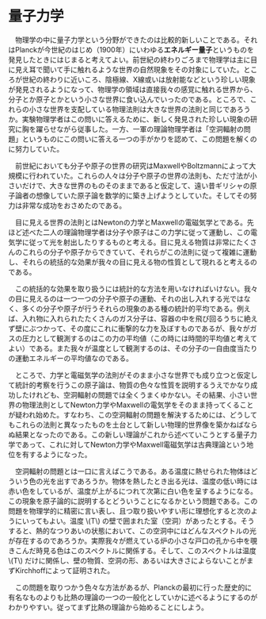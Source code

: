 
# 量子力学

　物理学の中に量子力学という分野ができたのは比較的新しいことである。それはPlanckが今世紀のはじめ（1900年）にいわゆる**エネルギー量子**というものを発見したときにはじまると考えてよい。前世紀の終わりごろまで物理学は主に目に見え耳で聞いて手に触れるような世界の自然現象をその対象にしていた。ところが世紀の終わりに近いころ、陰極線、X線或いは放射能などという珍しい現象が発見されるようになって、物理学の領域は直接我々の感覚に触れる世界から、分子とか原子とかという小さな世界に食い込んでいったのである。ところで、これらの小さな世界を支配している物理法則は大きな世界の法則と同じであろうか。実験物理学者はこの問いに答えるために、新しく発見された珍しい現象の研究に胸を躍らせながら従事した。一方、一軍の理論物理学者は「空洞輻射の問題」というものにこの問いに答える一つの手がかりを認めて、この問題を解くのに努力していた。

　前世紀においても分子や原子の世界の研究はMaxwellやBoltzmannによって大規模に行われていた。これらの人々は分子や原子の世界の法則も、ただ寸法が小さいだけで、大きな世界のものそのままであると仮定して、遠い昔ギリシャの原子論者の想像していた原子論を数学的に築き上げようとしていた。そしてその努力は非常な成功をおさめたのである。

　目に見える世界の法則とはNewtonの力学とMaxwellの電磁気学とである。先ほど述べた二人の理論物理学者は分子や原子はこの力学に従って運動し、この電気学に従って光を射出したりするものと考える。目に見える物質は非常にたくさんのこれらの分子や原子からできていて、それらがこの法則に従って複雑に運動し、それらの統括的な効果が我々の目に見える物の性質として現れると考えるのである。

　この統括的な効果を取り扱うには統計的な方法を用いなければいけない。我々の目に見えるのは一つ一つの分子や原子の運動、それの出し入れする光ではなく、多くの分子や原子が行うそれらの現象のある種の統計的平均である。例えば、入れ物に入れられたたくさんのガス分子は、容器の中を飛び回るうちに絶えず壁にぶつかって、その度にこれに衝撃的な力を及ぼすものであるが、我々がガスの圧力として観測するのはこの力の平均値（この時には時間的平均値と考えてよい）である。また我々が温度として観測するのは、その分子の一自由度当たりの運動エネルギーの平均値なのである。

　ところで、力学と電磁気学の法則がそのまま小さな世界でも成り立つと仮定して統計的考察を行うこの原子論は、物質の色々な性質を説明するうえでかなり成功したけれども、空洞輻射の問題では全くうまくゆかない。その結果、小さい世界の物理法則としてNewton力学やMaxwellの電気学をそのまま持ってくることが疑われ始めた。すなわち、この空洞輻射の問題を解決するためには、どうしてもこれらの法則と異なったものを土台として新しい物理的世界像を築かねばならぬ結果となったのである。この新しい理論がこれから述べていこうとする量子力学であって、これに対してNewton力学やMaxwell電磁気学は古典理論という地位を有するようになった。

　空洞輻射の問題とは一口に言えばこうである。ある温度に熱せられた物体はどういう色の光を出すであろうか。物体を熱したとき出る光は、温度の低い時には赤い色をしているが、温度が上がるにつれて次第に白い色を呈するようになる。この現象を原子論的に説明するとどういうことになるかという問題である。この問題を物理学的に精密に言い表し、且つ取り扱いやすい形に理想化すると次のようにいってもよい。温度 \\(T\\) の壁で囲まれた室（空洞）があったとする。そうすると、熱的なつりあいの状態において、この空洞中にはどんなスペクトルの光が存在するのであろうか。実際我々が燃えている炉の小さな戸口の孔から中を覗きこんだ時見る色はこのスペクトルに関係する。そして、このスペクトルは温度 \\(T\\) だけに関係し、壁の物質、空洞の形、あるいは大きさによらないことがまずKirchhoffによって証明された。

　この問題を取りつかう色々な方法があるが、Planckの最初に行った歴史的に有名なものよりも比熱の理論の一つの一般化としていかに述べるようにするのがわかりやすい。従ってまず比熱の理論から始めることにしよう。